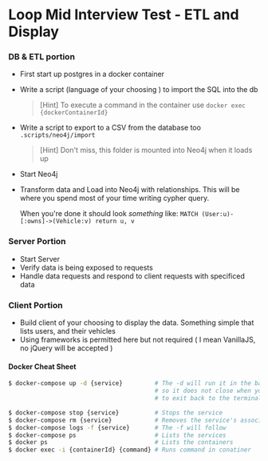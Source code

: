 # Loop Mid Interview Test - ETL and Display

### DB & ETL portion
- First start up postgres in a docker container
- Write a script (language of your choosing ) to import the SQL into the db
  > [Hint] To execute a command in the container use `docker exec {dockerContainerId}`
- Write a script to export to a CSV from the database too `.scripts/neo4j/import`
  > [Hint] Don't miss, this folder is mounted into Neo4j when it loads up
- Start Neo4j
- Transform data and Load into Neo4j with relationships.
  This will be where you spend most of your time writing cypher query.

  When you're done it should look _something_ like:
  `MATCH (User:u)-[:owns]->(Vehicle:v) return u, v`

### Server Portion
- Start Server
- Verify data is being exposed to requests
- Handle data requests and respond to client requests with specificed data

### Client Portion
- Build client of your choosing to display the data. Something simple that lists users, and their vehicles
- Using frameworks is permitted here but not required ( I mean VanillaJS, no jQuery will be accepted )


#### **Docker Cheat Sheet**
```bash
$ docker-compose up -d {service}         # The -d will run it in the background,
                                         # so it does not close when you attempt
                                         # to exit back to the terminal

$ docker-compose stop {service}          # Stops the service
$ docker-compose rm {service}            # Removes the service's associated container
$ docker-compose logs -f {service}       # The -f will follow
$ docker-compose ps                      # Lists the services
$ docker ps                              # Lists the containers
$ docker exec -i {containerId} {command} # Runs command in conatiner
```      